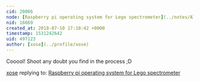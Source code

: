 ```yaml
---
cid: 20066
node: [Raspberry pi operating system for Lego spectrometer](../notes/Aleksi12358/07-09-2018/raspberry-pi-operating-system-for-lego-spectrometer)
nid: 16669
created_at: 2018-07-10 17:10:42 +0000
timestamp: 1531242642
uid: 497123
author: [xose](../profile/xose)
---
```


Cooool! Shoot any doubt you find in the process ;D

[xose](../profile/xose) replying to: [Raspberry pi operating system for Lego spectrometer](../notes/Aleksi12358/07-09-2018/raspberry-pi-operating-system-for-lego-spectrometer)

